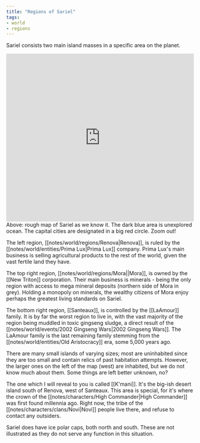 ```yaml
---
title: "Regions of Sariel"
tags:
- world
- regions
---
```


Sariel consists two main island masses in a specific area on the planet.
<iframe width='100%' height='450px' src="https://api.mapbox.com/styles/v1/bibos/clgbsajqp000m01rm9uk47dgx.html?title=false&access_token=pk.eyJ1IjoiYmlib3MiLCJhIjoiY2xnYW1ycGptMWozbTNxcWxwNXZ2YjZ6ZyJ9.Kg_IG68DWqd-x7K8cbpzUg&zoomwheel=false#5.62/20.431/10.305" title="Blank" style="border:none;"></iframe>
	Above: rough map of Sariel as we know it. The dark blue area is unexplored ocean. The capital cities are designated in a big red circle. Zoom out!

The left region, [[notes/world/regions/Renova|Renova]], is ruled by the [[notes/world/entities/Prima Lux|Prima Lux]] company. Prima Lux's main business is selling agricultural products to the rest of the world, given the vast fertile land they have. 

The top right region, [[notes/world/regions/Mora||Mora]], is owned by the [[New Triton]] corporation. Their main business is minerals - being the only region with access to mega mineral deposits (northern side of Mora in grey). Holding a monopoly on minerals, the wealthy citizens of Mora enjoy perhaps the greatest living standards on Sariel. 

The bottom right region, [[Santeaux]], is controlled by the [[LaAmour]] family. It is by far the worst region to live in, with the vast majority of the region being muddled in toxic gingseng sludge, a direct result of the [[notes/world/events/2002 Gingseng Wars|2002 Gingseng Wars]]. The LaAmour family is the last remaining family stemming from the [[notes/world/entities/Old Aristocracy]] era, some 5,000 years ago. 

There are many small islands of varying sizes; most are uninhabited since they are too small and contain relics of past habitation attempts. However, the larger ones on the left of the map (west) are inhabited, but we do not know much about them. Some things are left better unknown, no? 

The one which I will reveal to you is called [[K'mani]]. It's the big-ish desert island south of Renova, west of Santeaux. This area is special, for it's where the crown of the [[notes/characters/High Commander|High Commander]] was first found millennia ago. Right now, the tribe of the [[notes/characters/clans/Novi|Novi]] people live there, and refuse to contact any outsiders.

Sariel does have ice polar caps, both north and south. These are not illustrated as they do not serve any function in this situation. 


